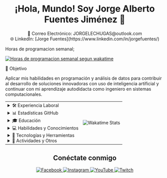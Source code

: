 <!-- Perfil de GitHub -->

<!-- Título del Perfil -->
<h1 align="center">¡Hola, Mundo! Soy Jorge Alberto Fuentes Jiménez 👋</h1>

<!-- Información de Contacto -->
<p align="center">
  📧 Correo Electrónico: JORGELECHUGAS@outlook.com
 <br>
  🌐 LinkedIn: [Jorge Fuentes](https://www.linkedin.com/in/jorgefuentes/)
</p>

Horas de programacion semanal; 

[![Horas de programacion semanal segun wakatime](https://wakatime.com/badge/user/6f6f6821-6016-4d13-8c0e-bef7d4209f98.svg)](https://wakatime.com/@6f6f6821-6016-4d13-8c0e-bef7d4209f98)

<!-- Objetivo -->
🚀 Objetivo
  <p>
    Aplicar mis habilidades en programación y análisis de datos para contribuir al desarrollo de soluciones innovadoras con uso de inteligencia artificial y continuar con mi aprendizaje autodidacta como ingeniero en sistemas computacionales.
  </p>
</details>

   <table>
    <tr>
        <td>
<!-- Experiencia Laboral -->
<details>
  <summary>🛠️ Experiencia Laboral</summary>

  <h3>Desarrollador web FullStack | Procuraduría Federal del Trabajo (PROFEDET)</h3>
  <p>
    <strong>Julio/2023 - Actualmente</strong><br>
    Desarrollo de intranet para PROFEDET, utilizando herramientas como PHP, Apache, MySQL, Joomla, XAMPP, Windows Server, VSC. Manejo de máquinas virtuales con LINUX.
  </p>

  <h3>Desarrollador web | Independiente</h3>
  <p>
    <strong>Actualmente</strong><br>
    Proporciono soluciones tecnológicas para diferentes microempresas, incluyendo el desarrollo de páginas web y sitios web con herramientas como Whatsappforms y Hosting en Firebase de Google. Algunos proyectos se encuentran en [GitHub.com/LechugasJorge](https://github.com/LechugasJorge).
  </p>

  <h3>Capturista y generador de Bases de Datos | Contraloría Del. Cuauhtémoc</h3>
  <p>
    <strong>2017-2018</strong><br>
    Desarrollé una página con una API de Google para la creación de texto a partir de voz y para la lectura de texto, facilitando la captura de datos en la contraloría.
  </p>
</details>

<!-- Estadísticas GitHub -->
<details>
  <summary>📊 Estadísticas GitHub</summary>

  ![Anurag's GitHub stats](https://github-readme-stats.vercel.app/api?username=LechugasJorge&show_icons=true&theme=dark)
</details>

<!-- Educación -->
<details>
  <summary>🎓 Educación</summary>

  <h3>Ingeniería Sistemas en Informática | Universidad Del Distrito Federal (UDF)</h3>
  <p>
    <strong>2020 - Actual</strong><br>
    🖥️ Estudio de Back End y Front End, exploración del uso de CMS y sistemas de gestión de bases de datos (GBD), creación de servidores bajo diversas metodologías.
  </p>

  <h3>Técnico en Programación | CETIS no. 4</h3>
  <p>
    <strong>2014 - 2018</strong><br>
    🧑‍💻 Aprendizaje de las bases de la programación con lenguajes como C, Java, HTML, CSS y JS. Desarrollo de copias de videojuegos como PACMAN, SNAKE, MARIO BROS, DOOM.
  </p>
</details>

<!-- Habilidades y Conocimientos -->
<details>
  <summary>💻 Habilidades y Conocimientos</summary>

  | Categoría                   | Habilidades y Conocimientos                                                  |
  | --------------------------- | ------------------------------------------------------------------------------ |
  | Desarrollo Web              | HTML, CSS, JavaScript, XML, Node.js, React ⚛️, Vue.js 🖖                      |
  | Lenguajes de Programación   | Java SE ☕, Python 🐍, C 🤖, C# ⚙️, Dart (Flutter) 🦋, PHP 🚀                   |
  | Tecnologías Web             | Apache 🌐, Markdown                                                          |
  | Bases de Datos              | SQL 🛢️, NoSQL 📊, MariaDB, MongoDB, MySQL                                    |
  | Otros                       | Uso de Unity 🎮, Arduino 🤖, Creación de Servidores 🌐, Mantenimiento de Computadoras 💻, Conocimiento y Dominio de IA 🤖 |
  | Sistemas Operativos         | Linux 🐧, Windows 🪟, iOS 🍏                                                 |
  | Idiomas                     | Inglés (Nivel 2 de 3, comprobable) 🌐                                         |
  | CMS                         | WordPress, Joomla, Wix                                                      |
  | SGBD                        | MySQL, MariaDB                                                              |
</details>

<!-- Tecnologías y Herramientas -->
<details>
  <summary>🚀 Tecnologías y Herramientas</summary>

  <!-- Lenguajes de Programación -->
  <h2 align="left">Lenguajes de Programación</h2>
  <p align="left">
  <a href="https://www.cprogramming.com/" target="_blank" rel="noreferrer">
    <img src="https://raw.githubusercontent.com/devicons/devicon/master/icons/c/c-original.svg" alt="c" width="40" height="40"/>
  </a>
  <a href="https://www.w3schools.com/cpp/" target="_blank" rel="noreferrer">
    <img src="https://raw.githubusercontent.com/devicons/devicon/master/icons/cplusplus/cplusplus-original.svg" alt="cplusplus" width="40" height="40"/>
  </a>
  <a href="https://www.w3schools.com/cs/" target="_blank" rel="noreferrer">
    <img src="https://raw.githubusercontent.com/devicons/devicon/master/icons/csharp/csharp-original.svg" alt="csharp" width="40" height="40"/>
  </a>
  <a href="https://dart.dev" target="_blank" rel="noreferrer">
    <img src="https://www.vectorlogo.zone/logos/dartlang/dartlang-icon.svg" alt="dart" width="40" height="40"/>
  </a>
  <a href="https://java.com" target="_blank" rel="noreferrer">
    <img src="https://raw.githubusercontent.com/devicons/devicon/master/icons/java/java-original.svg" alt="java" width="40" height="40"/>
  </a>
  <a href="https://kotlinlang.org" target="_blank" rel="noreferrer">
    <img src="https://www.vectorlogo.zone/logos/kotlinlang/kotlinlang-icon.svg" alt="kotlin" width="40" height="40"/>
  </a>
  <a href="https://www.python.org" target="_blank" rel="noreferrer">
    <img src="https://raw.githubusercontent.com/devicons/devicon/master/icons/python/python-original.svg" alt="python" width="40" height="40"/>
  </a>
  <a href="https://www.typescriptlang.org/" target="_blank" rel="noreferrer">
    <img src="https://raw.githubusercontent.com/devicons/devicon/master/icons/typescript/typescript-original.svg" alt="typescript" width="40" height="40"/>
  </a>
<a href="https://www.w3.org/html/" target="_blank" rel="noreferrer"> <img src="https://raw.githubusercontent.com/devicons/devicon/master/icons/html5/html5-original-wordmark.svg" alt="html5" width="40" height="40"/> </a> <a href="https://developer.mozilla.org/en-US/docs/Web/JavaScript" target="_blank" rel="noreferrer"> <img src="https://raw.githubusercontent.com/devicons/devicon/master/icons/javascript/javascript-original.svg" alt="javascript" width="40" height="40"/> </a>
    
</p>




  <!-- Herramientas de Desarrollo -->
  <h2 align="left">Herramientas de Desarrollo</h2>
<p align="left">
  <a href="https://getbootstrap.com" target="_blank" rel="noreferrer">
    <img src="https://raw.githubusercontent.com/devicons/devicon/master/icons/bootstrap/bootstrap-plain-wordmark.svg" alt="bootstrap" width="40" height="40"/>
  </a>
  <a href="https://git-scm.com/" target="_blank" rel="noreferrer">
    <img src="https://www.vectorlogo.zone/logos/git-scm/git-scm-icon.svg" alt="git" width="40" height="40"/>
  </a>
  <a href="https://nodejs.org" target="_blank" rel="noreferrer">
    <img src="https://raw.githubusercontent.com/devicons/devicon/master/icons/nodejs/nodejs-original-wordmark.svg" alt="nodejs" width="40" height="40"/>
  </a>
  <a href="https://reactjs.org/" target="_blank" rel="noreferrer">
    <img src="https://raw.githubusercontent.com/devicons/devicon/master/icons/react/react-original-wordmark.svg" alt="react" width="40" height="40"/>
  </a>
  <!-- Agrega más herramientas según sea necesario -->
   <a href="https://vuetifyjs.com/en/" target="_blank" rel="noreferrer"> <img src="https://bestofjs.org/logos/vuetify.svg" alt="vuetify" width="40" height="40"/> </a>
   <a href="https://angular.io" target="_blank" rel="noreferrer"> <img src="https://angular.io/assets/images/logos/angular/angular.svg" alt="angular" width="40" height="40"/> </a>

</p>

  <!-- Herramientas de Diseño -->
  <h2 align="left">Herramientas de Diseño</h2>
  <p align="left">
     <a href="https://tailwindcss.com/" target="_blank" rel="noreferrer"> <img src="https://www.vectorlogo.zone/logos/tailwindcss/tailwindcss-icon.svg" alt="tailwind" width="40" height="40"/> </a>
  <a href="https://www.blender.org/" target="_blank" rel="noreferrer">
    <img src="https://download.blender.org/branding/community/blender_community_badge_white.svg" alt="blender" width="40" height="40"/>
  </a>
  <a href="https://www.figma.com/" target="_blank" rel="noreferrer">
    <img src="https://www.vectorlogo.zone/logos/figma/figma-icon.svg" alt="figma" width="40" height="40"/>
  </a>
  <a href="https://www.firebase.google.com/" target="_blank" rel="noreferrer">
    <img src="https://www.vectorlogo.zone/logos/firebase/firebase-icon.svg" alt="firebase" width="40" height="40"/>
  </a>
  <a href="https://www.framer.com/" target="_blank" rel="noreferrer">
    <img src="https://www.vectorlogo.zone/logos/framer/framer-icon.svg" alt="framer" width="40" height="40"/>
  </a>
  <a href="https://www.adobe.com/in/products/illustrator.html" target="_blank" rel="noreferrer">
    <img src="https://www.vectorlogo.zone/logos/adobe_illustrator/adobe_illustrator-icon.svg" alt="illustrator" width="40" height="40"/>
  </a>
  <!-- Agrega más herramientas según sea necesario -->
     <a href="https://www.adobe.com/products/xd.html" target="_blank" rel="noreferrer"> <img src="https://cdn.worldvectorlogo.com/logos/adobe-xd.svg" alt="xd" width="40" height="40"/> </a> </p>
</p>

<h3 align="left">Otras Tecnologias:</h3>
<p align="left"> <a href="https://developer.android.com" target="_blank" rel="noreferrer"> <img src="https://raw.githubusercontent.com/devicons/devicon/master/icons/android/android-original-wordmark.svg" alt="android" width="40" height="40"/> </a>  <a href="https://www.arduino.cc/" target="_blank" rel="noreferrer"> <img src="https://cdn.worldvectorlogo.com/logos/arduino-1.svg" alt="arduino" width="40" height="40"/> </a> <a href="https://aws.amazon.com" target="_blank" rel="noreferrer"> <img src="https://raw.githubusercontent.com/devicons/devicon/master/icons/amazonwebservices/amazonwebservices-original-wordmark.svg" alt="aws" width="40" height="40"/> </a><a href="https://cassandra.apache.org/" target="_blank" rel="noreferrer"> <img src="https://www.vectorlogo.zone/logos/apache_cassandra/apache_cassandra-icon.svg" alt="cassandra" width="40" height="40"/> </a> <a href="https://www.w3schools.com/css/" target="_blank" rel="noreferrer"> <img src="https://raw.githubusercontent.com/devicons/devicon/master/icons/css3/css3-original-wordmark.svg" alt="css3" width="40" height="40"/> </a> <a href="https://flutter.dev" target="_blank" rel="noreferrer"> <img src="https://www.vectorlogo.zone/logos/flutterio/flutterio-icon.svg" alt="flutter" width="40" height="40"/> </a> <a href="https://git-scm.com/" target="_blank" rel="noreferrer"> <img src="https://www.vectorlogo.zone/logos/git-scm/git-scm-icon.svg" alt="git" width="40" height="40"/> </a>  <a href="https://www.linux.org/" target="_blank" rel="noreferrer"> <img src="https://raw.githubusercontent.com/devicons/devicon/master/icons/linux/linux-original.svg" alt="linux" width="40" height="40"/> </a> <a href="https://mariadb.org/" target="_blank" rel="noreferrer"> <img src="https://www.vectorlogo.zone/logos/mariadb/mariadb-icon.svg" alt="mariadb" width="40" height="40"/> </a> <a href="https://www.mongodb.com/" target="_blank" rel="noreferrer"> <img src="https://raw.githubusercontent.com/devicons/devicon/master/icons/mongodb/mongodb-original-wordmark.svg" alt="mongodb" width="40" height="40"/> </a> <a href="https://www.microsoft.com/en-us/sql-server" target="_blank" rel="noreferrer"> <img src="https://www.svgrepo.com/show/303229/microsoft-sql-server-logo.svg" alt="mssql" width="40" height="40"/> </a> <a href="https://www.mysql.com/" target="_blank" rel="noreferrer"> <img src="https://raw.githubusercontent.com/devicons/devicon/master/icons/mysql/mysql-original-wordmark.svg" alt="mysql" width="40" height="40"/> </a> <a href="https://nextjs.org/" target="_blank" rel="noreferrer"> <img src="https://cdn.worldvectorlogo.com/logos/nextjs-2.svg" alt="nextjs" width="40" height="40"/> </a> <a href="https://developer.apple.com/library/archive/documentation/Cocoa/Conceptual/ProgrammingWithObjectiveC/Introduction/Introduction.html" target="_blank" rel="noreferrer"> <img src="https://www.vectorlogo.zone/logos/apple_objectivec/apple_objectivec-icon.svg" alt="objectivec" width="40" height="40"/> </a> <a href="https://www.oracle.com/" target="_blank" rel="noreferrer"> <img src="https://raw.githubusercontent.com/devicons/devicon/master/icons/oracle/oracle-original.svg" alt="oracle" width="40" height="40"/> </a> <a href="https://www.photoshop.com/en" target="_blank" rel="noreferrer"> <img src="https://raw.githubusercontent.com/devicons/devicon/master/icons/photoshop/photoshop-line.svg" alt="photoshop" width="40" height="40"/> </a> <a href="https://www.php.net" target="_blank" rel="noreferrer"> <img src="https://raw.githubusercontent.com/devicons/devicon/master/icons/php/php-original.svg" alt="php" width="40" height="40"/> </a> <a href="https://www.postgresql.org" target="_blank" rel="noreferrer"> <img src="https://raw.githubusercontent.com/devicons/devicon/master/icons/postgresql/postgresql-original-wordmark.svg" alt="postgresql" width="40" height="40"/> </a> <a href="https://sass-lang.com" target="_blank" rel="noreferrer"> <img src="https://raw.githubusercontent.com/devicons/devicon/master/icons/sass/sass-original.svg" alt="sass" width="40" height="40"/> </a> <a href="https://www.sqlite.org/" target="_blank" rel="noreferrer"> <img src="https://www.vectorlogo.zone/logos/sqlite/sqlite-icon.svg" alt="sqlite" width="40" height="40"/> </a> <a href="https://developer.apple.com/swift/" target="_blank" rel="noreferrer"> <img src="https://raw.githubusercontent.com/devicons/devicon/master/icons/swift/swift-original.svg" alt="swift" width="40" height="40"/> </a> <a href="https://unity.com/" target="_blank" rel="noreferrer"> <img src="https://www.vectorlogo.zone/logos/unity3d/unity3d-icon.svg" alt="unity" width="40" height="40"/> </a> <a href="https://unrealengine.com/" target="_blank" rel="noreferrer"> <img src="https://raw.githubusercontent.com/kenangundogan/fontisto/036b7eca71aab1bef8e6a0518f7329f13ed62f6b/icons/svg/brand/unreal-engine.svg" alt="unreal" width="40" height="40"/> </a>
</details>
<!-- Actividades y Otros -->
<details>
  <summary>🌟 Actividades y Otros</summary>
  <p>
    Actualmente estoy a punto de iniciar mi especialidad en Informática, asistiendo los fines de semana. Trabajo de delivery con Uber Eats cuando tengo tiempo libre y realizo mi servicio universitario, el cual puedo cambiar de horario para conseguir un trabajo. Amo patinar en skate y programar, estoy entusiasmado por generar soluciones tecnológicas de gran impacto social. También disfruto mucho de la edición de video y generación de contenido.
  </p>
</details>
</td>
        <td><img src="https://wakatime.com/share/@Lechugas/c957bc9b-ee41-44b7-b1df-d192970c2356.svg" alt="Wakatime Stats" width="800" height="400">
</td>
    </tr>
    </table>



<!-- Redes Sociales -->
<h2 align="center">Conéctate conmigo</h2>
<p align="center">
  <!-- Facebook -->
  <a href="https://www.facebook.com/profile.php?id=61550480867105">
    <img src="https://img.shields.io/badge/Facebook-%231877F2?style=for-the-badge&logo=Facebook&logoColor=white" alt="Facebook">
  </a>

  <!-- Instagram -->
  <a href="https://www.instagram.com/lettuches/">
    <img src="https://img.shields.io/badge/Instagram-%23E4405F?style=for-the-badge&logo=Instagram&logoColor=white" alt="Instagram">
  </a>

  <!-- YouTube -->
  <a href="https://www.youtube.com/channel/UCCVH3mvZFNs9vZQP_3PL_jw">
    <img src="https://img.shields.io/badge/YouTube-%23FF0000?style=for-the-badge&logo=YouTube&logoColor=white" alt="YouTube">
  </a>

  <!-- Twitch -->
  <a href="https://www.twitch.tv/lechugaslettuches">
    <img src="https://img.shields.io/badge/Twitch-%239146FF?style=for-the-badge&logo=Twitch&logoColor=white" alt="Twitch">
  </a>
</p>
